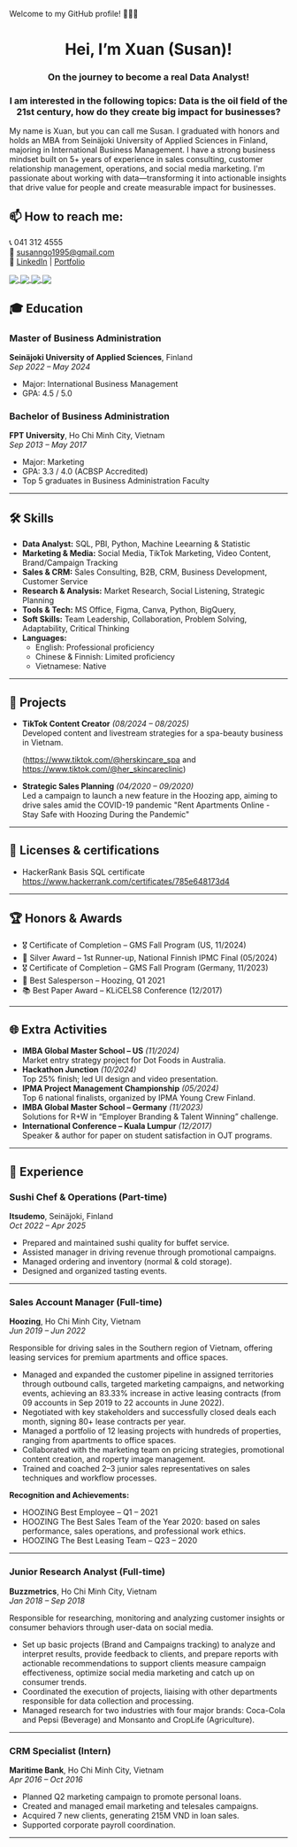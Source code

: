 Welcome to my GitHub profile! 👋👋👋

<h1 align="center"> Hei, I’m Xuan (Susan)! </h1>
<h3 align="center"> On the journey to become a real Data Analyst! </h3>
<h3 align="center"> I am interested in the following topics: Data is the oil field of the 21st century, how do they create big impact for businesses? </h3>

My name is Xuan, but you can call me Susan. 
I graduated with honors and holds an MBA from Seinäjoki University of Applied Sciences in Finland, majoring in International Business Management. 
I have a strong business mindset built on 5+ years of experience in sales consulting, customer relationship management, operations, and social media marketing. 
I'm passionate about working with data—transforming it into actionable insights that drive value for people and create measurable impact for businesses. 

## 📫 How to reach me: 
📞 041 312 4555  
📧 susanngo1995@gmail.com  
🔗 [LinkedIn](https://www.linkedin.com/in/susan95/) | [Portfolio](https://xuanho.notion.site/Hei-I-m-Susan-Xuan-15d4eaed5dbe802c8d5ddb35dbc4ba8b)

 
<a href="https://github.com/hothanhxuan/SQL-Data-Questions/"> 
<img align="center" src="https://github-readme-stats.vercel.app/api/pin/?username=hothanhxuan&repo=SQL-Data-Questions&theme=radical" />
</a>

<a href="https://github.com/hothanhxuan/ProjectMilestone-Ecommerce-BigQuery/">
  <!-- Change the `github-readme-stats.vercel.app` to `github-readme-stats.vercel.app`  -->
  <img align="center" src="https://github-readme-stats.vercel.app/api/pin/?username=hothanhxuan&repo=ProjectMilestone-Ecommerce-BigQuery&theme=merko" />
</a>  

<a href="https://github.com/hothanhxuan/Sales-and-Market-Expansion-Analysis/" >
  <!-- Change the `github-readme-stats.vercel.app` to `github-readme-stats.vercel.app`  -->
  <img align="center" src="https://github-readme-stats.vercel.app/api/pin/?username=hothanhxuan&repo=Sales-and-Market-Expansion-Analysis&theme=gruvbox&cache_seconds=3600" />
</a>  

<a href="https://github.com/hothanhxuan/Wide-World-Importers/" >
  <img align="center" src="https://github-readme-stats.vercel.app/api/pin/?username=hothanhxuan&repo=Wide-World-Importers&theme=tokyonight&cache_seconds=600" />
</a>


## 🎓 Education

### **Master of Business Administration**  
**Seinäjoki University of Applied Sciences**, Finland  
*Sep 2022 – May 2024*  
- Major: International Business Management  
- GPA: 4.5 / 5.0  

### **Bachelor of Business Administration**  
**FPT University**, Ho Chi Minh City, Vietnam  
*Sep 2013 – May 2017*  
- Major: Marketing  
- GPA: 3.3 / 4.0 (ACBSP Accredited)  
- Top 5 graduates in Business Administration Faculty

---

## 🛠 Skills

- **Data Analyst:** SQL, PBI, Python, Machine Leearning & Statistic  
- **Marketing & Media:** Social Media, TikTok Marketing, Video Content, Brand/Campaign Tracking  
- **Sales & CRM:** Sales Consulting, B2B, CRM, Business Development, Customer Service  
- **Research & Analysis:** Market Research, Social Listening, Strategic Planning  
- **Tools & Tech:** MS Office, Figma, Canva, Python, BigQuery,  
- **Soft Skills:** Team Leadership, Collaboration, Problem Solving, Adaptability, Critical Thinking  
- **Languages:**  
  - English: Professional proficiency  
  - Chinese & Finnish: Limited proficiency  
  - Vietnamese: Native
---

## 📌 Projects

- **TikTok Content Creator** *(08/2024 – 08/2025)*  
  Developed content and livestream strategies for a spa-beauty business in Vietnam.

  (https://www.tiktok.com/@herskincare_spa and https://www.tiktok.com/@her_skincareclinic) 
- **Strategic Sales Planning** *(04/2020 – 09/2020)*  
  Led a campaign to launch a new feature in the Hoozing app, aiming to drive sales amid the COVID-19 pandemic
  "Rent Apartments Online - Stay Safe with Hoozing During the Pandemic" 
  
---

## 🎯 Licenses & certifications

- HackerRank Basis SQL certificate
  https://www.hackerrank.com/certificates/785e648173d4 

---

## 🏆 Honors & Awards

- 🎖 Certificate of Completion – GMS Fall Program (US, 11/2024)  
- 🥈 Silver Award – 1st Runner-up, National Finnish IPMC Final (05/2024)  
- 🎖 Certificate of Completion – GMS Fall Program (Germany, 11/2023)  
- 🏅 Best Salesperson – Hoozing, Q1 2021  
- 📚 Best Paper Award – KLiCELS8 Conference (12/2017)  

---

## 🌐 Extra Activities

- **IMBA Global Master School – US** *(11/2024)*  
  Market entry strategy project for Dot Foods in Australia.  
- **Hackathon Junction** *(10/2024)*  
  Top 25% finish; led UI design and video presentation.  
- **IPMA Project Management Championship** *(05/2024)*  
  Top 6 national finalists, organized by IPMA Young Crew Finland.  
- **IMBA Global Master School – Germany** *(11/2023)*  
  Solutions for R+W in “Employer Branding & Talent Winning” challenge.  
- **International Conference – Kuala Lumpur** *(12/2017)*  
  Speaker & author for paper on student satisfaction in OJT programs.
  
---

## 💼 Experience

### **Sushi Chef & Operations (Part-time)**  
**Itsudemo**, Seinäjoki, Finland  
*Oct 2022 – Apr 2025*  
- Prepared and maintained sushi quality for buffet service.  
- Assisted manager in driving revenue through promotional campaigns.  
- Managed ordering and inventory (normal & cold storage).  
- Designed and organized tasting events.

---

### **Sales Account Manager (Full-time)**  
**Hoozing**, Ho Chi Minh City, Vietnam  
*Jun 2019 – Jun 2022*  

Responsible for driving sales in the Southern region of Vietnam, offering leasing services for premium apartments and office spaces.
- Managed and expanded the customer pipeline in assigned territories through outbound calls, targeted marketing campaigns, and networking events, achieving an 83.33% increase in active leasing contracts (from 09 accounts in Sep 2019 to 22 accounts in June 2022).
- Negotiated with key stakeholders and successfully closed deals each month, signing 80+ lease contracts per year.
- Managed a portfolio of 12 leasing projects with hundreds of properties, ranging from apartments to office spaces. 
- Collaborated with the marketing team on pricing strategies, promotional content creation, and roperty image management.
- Trained and coached 2–3 junior sales representatives on sales techniques and workflow processes.
  
**Recognition and Achievements:**
- HOOZING Best Employee – Q1 – 2021
- HOOZING The Best Sales Team of the Year 2020: based on sales performance, sales operations, and professional work ethics.
- HOOZING The Best Leasing Team – Q23 – 2020 


---

### **Junior Research Analyst (Full-time)**  
**Buzzmetrics**, Ho Chi Minh City, Vietnam  
*Jan 2018 – Sep 2018* 

Responsible for researching, monitoring and analyzing customer insights or consumer behaviors through user-data on social media.
- Set up basic projects (Brand and Campaigns tracking) to analyze and interpret results, provide feedback to clients, and prepare reports with actionable recommendations to support clients measure campaign effectiveness, optimize social media marketing and catch up on consumer trends. 
- Coordinated the execution of projects, liaising with other departments responsible for data collection and processing.
- Managed research for two industries with four major brands: Coca-Cola and Pepsi (Beverage) and Monsanto and CropLife (Agriculture).


---

### **CRM Specialist (Intern)**  
**Maritime Bank**, Ho Chi Minh City, Vietnam  
*Apr 2016 – Oct 2016*  
- Planned Q2 marketing campaign to promote personal loans.  
- Created and managed email marketing and telesales campaigns.  
- Acquired 7 new clients, generating 215M VND in loan sales.  
- Supported corporate payroll coordination.

---
